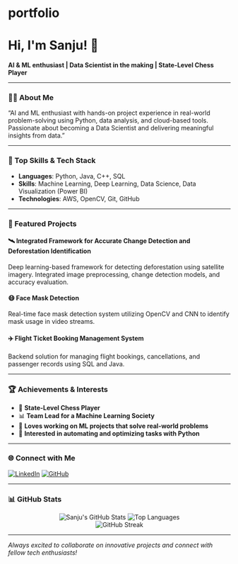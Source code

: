 # portfolio
# Hi, I'm Sanju! 👋

**AI & ML enthusiast | Data Scientist in the making | State-Level Chess Player**

---

### 👨‍💻 About Me

“AI and ML enthusiast with hands-on project experience in real-world problem-solving using Python, data analysis, and cloud-based tools. Passionate about becoming a Data Scientist and delivering meaningful insights from data.”

---

### 🚀 Top Skills & Tech Stack

- **Languages**: Python, Java, C++, SQL  
- **Skills**: Machine Learning, Deep Learning, Data Science, Data Visualization (Power BI)  
- **Technologies**: AWS, OpenCV, Git, GitHub

---

### 🌟 Featured Projects

#### 🛰️ Integrated Framework for Accurate Change Detection and Deforestation Identification
Deep learning-based framework for detecting deforestation using satellite imagery. Integrated image preprocessing, change detection models, and accuracy evaluation.

#### 😷 Face Mask Detection
Real-time face mask detection system utilizing OpenCV and CNN to identify mask usage in video streams.

#### ✈️ Flight Ticket Booking Management System
Backend solution for managing flight bookings, cancellations, and passenger records using SQL and Java.

---

### 🏆 Achievements & Interests

- 🧠 **State-Level Chess Player**
- 📊 **Team Lead for a Machine Learning Society**
- 🤖 **Loves working on ML projects that solve real-world problems**
- 🎯 **Interested in automating and optimizing tasks with Python**

---

### 🌐 Connect with Me

[![LinkedIn](https://img.shields.io/badge/LinkedIn-0077B5?style=flat-square&logo=linkedin&logoColor=white)](https://www.linkedin.com/in/82sanju)
[![GitHub](https://img.shields.io/badge/GitHub-000?style=flat-square&logo=github&logoColor=white)](https://github.com/82sanju)

---

### 📊 GitHub Stats

<p align="center">
  <img src="https://github-readme-stats.vercel.app/api?username=82sanju&show_icons=true&theme=radical" alt="Sanju's GitHub Stats" />
  <img src="https://github-readme-stats.vercel.app/api/top-langs/?username=82sanju&layout=compact&theme=radical" alt="Top Languages" />
  <br/>
  <img src="https://streak-stats.demolab.com/?user=82sanju&theme=radical" alt="GitHub Streak" />
</p>

---

_Always excited to collaborate on innovative projects and connect with fellow tech enthusiasts!_
